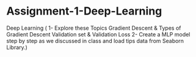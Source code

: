 # Assignment-1-Deep-Learning
Deep Learning ( 1- Explore these Topics Gradient Descent &amp; Types of Gradient Descent Validation set &amp; Validation Loss 2- Create a MLP model step by step as we discussed in class and load tips data from Seaborn Library.)
